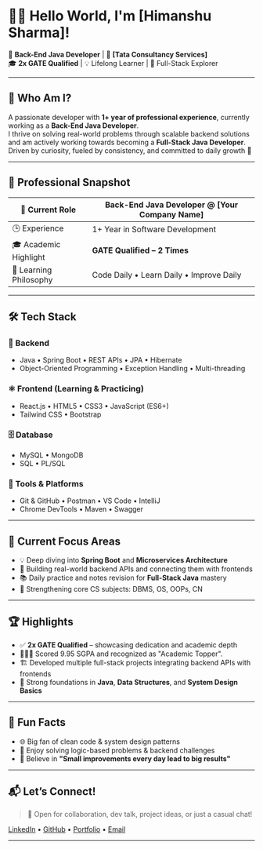 # 👨‍💻 Hello World, I'm [Himanshu Sharma]!

🎯 **Back-End Java Developer** | 🏢 **[Tata Consultancy Services]**  
🎓 **2x GATE Qualified** | 💡 Lifelong Learner | 🔧 Full-Stack Explorer

---

## 🌟 Who Am I?

A passionate developer with **1+ year of professional experience**, currently working as a **Back-End Java Developer**.  
I thrive on solving real-world problems through scalable backend solutions and am actively working towards becoming a **Full-Stack Java Developer**.  
Driven by curiosity, fueled by consistency, and committed to daily growth 🚀

---

## 💼 Professional Snapshot

| 💼 Current Role         | Back-End Java Developer @ **[Your Company Name]**           |
|------------------------|--------------------------------------------------------------|
| 🕒 Experience           | 1+ Year in Software Development                              |
| 🎓 Academic Highlight   | **GATE Qualified – 2 Times**                                 |
| 🧠 Learning Philosophy  | Code Daily • Learn Daily • Improve Daily                     |

---

## 🛠️ Tech Stack

### 🧠 Backend
- Java • Spring Boot • REST APIs • JPA • Hibernate  
- Object-Oriented Programming • Exception Handling • Multi-threading

### ⚛️ Frontend (Learning & Practicing)
- React.js • HTML5 • CSS3 • JavaScript (ES6+)  
- Tailwind CSS • Bootstrap

### 🗄️ Database
- MySQL • MongoDB  
- SQL • PL/SQL

### 🔧 Tools & Platforms
- Git & GitHub • Postman • VS Code • IntelliJ  
- Chrome DevTools • Maven • Swagger

---

## 🚧 Current Focus Areas

- 💡 Deep diving into **Spring Boot** and **Microservices Architecture**
- 🔁 Building real-world backend APIs and connecting them with frontends
- 📚 Daily practice and notes revision for **Full-Stack Java** mastery
- 🧠 Strengthening core CS subjects: DBMS, OS, OOPs, CN

---

## 🏆 Highlights

- ✅ **2x GATE Qualified** – showcasing dedication and academic depth
- 🧑🏻‍🎓 Scored 9.95 SGPA and recognized as "Academic Topper". 
- 🏗️ Developed multiple full-stack projects integrating backend APIs with frontends  
- 🧠 Strong foundations in **Java**, **Data Structures**, and **System Design Basics**

---

## 🌱 Fun Facts

- 🌐 Big fan of clean code & system design patterns  
- 🧩 Enjoy solving logic-based problems & backend challenges  
- 📖 Believe in **"Small improvements every day lead to big results"**

---

## 📬 Let’s Connect!

> 💌 Open for collaboration, dev talk, project ideas, or just a casual chat!

[LinkedIn](https://www.linkedin.com/in/himanshu-s-763a85195/) • [GitHub](https://github.com/himanshups/) • [Portfolio](https://takeuforward.org/profile/Dollar001) • [Email](himanshups2901@gmail.com)

---



<!---
himanshups/himanshups is a ✨ special ✨ repository because its `README.md` (this file) appears on your GitHub profile.
You can click the Preview link to take a look at your changes.
--->

